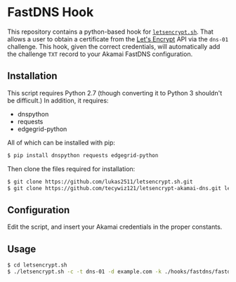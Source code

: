 FastDNS Hook
============

This repository contains a python-based hook for [`letsencrypt.sh`][0]. That
allows a user to obtain a certificate from the [Let's Encrypt][1] API via the
`dns-01` challenge. This hook, given the correct credentials, will automatically
add the challenge `TXT` record to your Akamai FastDNS configuration.

[0]: https://github.com/lukas2511/letsencrypt.sh
[1]: https://letsencrypt.org/

## Installation

This script requires Python 2.7 (though converting it to Python 3 shouldn't be
difficult.) In addition, it requires:

 * dnspython
 * requests
 * edgegrid-python

All of which can be installed with pip:

```bash
$ pip install dnspython requests edgegrid-python
```

Then clone the files required for installation:

```bash
$ git clone https://github.com/lukas2511/letsencrypt.sh.git
$ git clone https://github.com/tecywiz121/letsencrypt-akamai-dns.git letsencrypt.sh/hooks/fastdns
```

## Configuration

Edit the script, and insert your Akamai credentials in the proper constants.

## Usage

```bash
$ cd letsencrypt.sh
$ ./letsencrypt.sh -c -t dns-01 -d example.com -k ./hooks/fastdns/fastdns_hook
```
